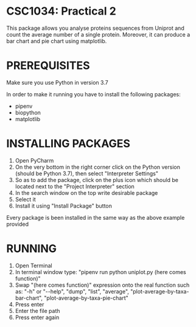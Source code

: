 CSC1034: Practical 2
====================

This package allows you analyse proteins sequences from Uniprot and count the 
average number of a single protein. Moreover, it can produce a bar chart and 
pie chart using matplotlib.


PREREQUISITES
=============
Make sure you use Python in version 3.7

In order to make it running you have to install the following packages:

*  pipenv
*  biopython
*  matplotlib



INSTALLING PACKAGES
===================
1. Open PyCharm
2. On the very bottom in the right corner click on the Python version (should be 
   Python 3.7), then select "Interpreter Settings"
3. So as to add the package, click on the plus icon which should be located next 
   to the "Project Interpreter" section
4. In the search window on the top write desirable package
5. Select it
6. Install it using "Install Package" button


Every package is been installed in the same way as the above example provided

RUNNING
=======

1. Open Terminal
2. In terminal window type: "pipenv run python uniplot.py (here comes function)"
3. Swap "(here comes function)" expression onto the real function such as: "-h" or "--help", "dump", "list", "average", "plot-average-by-taxa-bar-chart", "plot-average-by-taxa-pie-chart"
4. Press enter
5. Enter the file path
6. Press enter again

